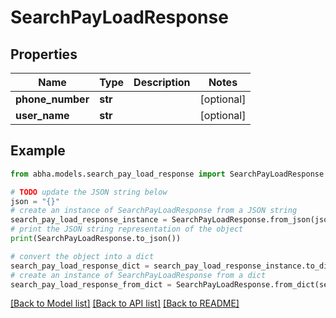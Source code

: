 # SearchPayLoadResponse


## Properties

Name | Type | Description | Notes
------------ | ------------- | ------------- | -------------
**phone_number** | **str** |  | [optional] 
**user_name** | **str** |  | [optional] 

## Example

```python
from abha.models.search_pay_load_response import SearchPayLoadResponse

# TODO update the JSON string below
json = "{}"
# create an instance of SearchPayLoadResponse from a JSON string
search_pay_load_response_instance = SearchPayLoadResponse.from_json(json)
# print the JSON string representation of the object
print(SearchPayLoadResponse.to_json())

# convert the object into a dict
search_pay_load_response_dict = search_pay_load_response_instance.to_dict()
# create an instance of SearchPayLoadResponse from a dict
search_pay_load_response_from_dict = SearchPayLoadResponse.from_dict(search_pay_load_response_dict)
```
[[Back to Model list]](../README.md#documentation-for-models) [[Back to API list]](../README.md#documentation-for-api-endpoints) [[Back to README]](../README.md)


